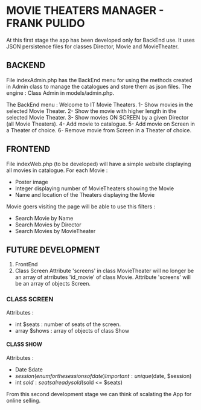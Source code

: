 # MOVIE THEATERS MANAGER - FRANK PULIDO

At this first stage the app has been developed only for BackEnd use.
It uses JSON persistence files for classes Director, Movie and MovieTheater.

## BACKEND
File indexAdmin.php has the BackEnd menu for using the methods created in Admin class to manage the catalogues and store them as json files. The engine : Class Admin in models/admin.php.

The BackEnd menu :
Welcome to IT Movie Theaters.
1- Show movies in the selected Movie Theater.
2- Show the movie with higher length in the selected Movie Theater.
3- Show movies ON SCREEN by a given Director (all Movie Theaters).
4- Add movie to catalogue.
5- Add movie on Screen in a Theater of choice.
6- Remove movie from Screen in a Theater of choice.

## FRONTEND
File indexWeb.php (to be developed) will have a simple website displaying all movies in catalogue. For each Movie :
- Poster image
- Integer displaying number of MovieTheaters showing the Movie
- Name and location of the Theaters displaying the Movie

Movie goers visiting the page will be able to use this filters :
- Search Movie by Name
- Search Movies by Director
- Search Movies by MovieTheater

## FUTURE DEVELOPMENT
1) FrontEnd
2) Class Screen
Attribute 'screens' in class MovieTheater will no longer be an array of atrributes 'id_movie' of class Movie.
Attribute 'screens' will be an array of objects Screen.

### CLASS SCREEN
Attributes :
- int $seats : number of seats of the screen.
- array $shows : array of objects of class Show

#### CLASS SHOW
Attributes :
- Date $date
- $session (enum for the sessions of date)
Important : unique($date, $session)
- int $sold : seats already sold ($sold <= $seats)

From this second development stage we can think of scalating the App for online selling.